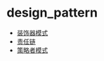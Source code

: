 # design_pattern

* [装饰器模式](https://github.com/shihuimiao/design_pattern/tree/master/%E8%A3%85%E9%A5%B0%E5%99%A8%E6%A8%A1%E5%BC%8F)
* [责任链](https://github.com/shihuimiao/design_pattern/tree/master/责任链)
* [策略者模式](https://github.com/shihuimiao/design_pattern/tree/master/%E7%AD%96%E7%95%A5%E8%80%85%E6%A8%A1%E5%BC%8F)
